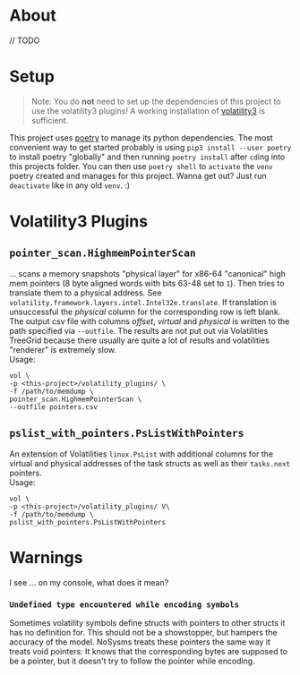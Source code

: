 # About

// TODO

# Setup
> Note: You do **not** need to set up the dependencies of this project to use the volatility3 plugins! A working
installation of [volatility3](https://github.com/volatilityfoundation/volatility3) is sufficient.

This project uses [poetry](https://python-poetry.org/docs/) to manage its python dependencies. The most convenient way 
to get started probably is using `pip3 install --user poetry` to install poetry "globally" and then running
`poetry install` after `cd`ing into this projects folder. You can then use `poetry shell` to `activate` the `venv`
poetry created and manages for this project. Wanna get out? Just run `deactivate` like in any old `venv`. :) 


# Volatility3 Plugins
## `pointer_scan.HighmemPointerScan` 
... scans a memory snapshots "physical layer" for x86-64 "canonical" high mem pointers (8 byte aligned words with
bits 63-48 set to `1`). Then tries to translate them to a physical address. See 
`volatility.framework.layers.intel.Intel32e.translate`. If translation is unsuccessful the _physical_ column for the 
corresponding row is left blank. The output csv file with columns _offset_, _virtual_ and _physical_ is written to the 
path specified via `--outfile`. The results are not put out via Volatilities TreeGrid because there usually are quite a 
lot of results and volatilities "renderer" is extremely slow.  
Usage:
```shell
vol \
-p <this-project>/volatility_plugins/ \
-f /path/to/memdump \
pointer_scan.HighmemPointerScan \
--outfile pointers.csv 
```

## `pslist_with_pointers.PsListWithPointers`
An extension of Volatilities `linux.PsList` with additional columns for the virtual and physical addresses of the task 
structs as well as their `tasks.next` pointers.  
Usage:
```shell
vol \
-p <this-project>/volatility_plugins/ V\
-f /path/to/memdump \
pslist_with_pointers.PsListWithPointers
```
# Warnings

I see ... on my console, what does it mean?

### `Undefined type encountered while encoding symbols` 

Sometimes volatility symbols define structs with pointers to other structs it has no definition for. This should not
be a showstopper, but hampers the accuracy of the model. NoSysms treats these pointers the same way it treats void
pointers: It knows that the corresponding bytes are supposed to be a pointer, but it doesn't try to follow the pointer
while encoding.
